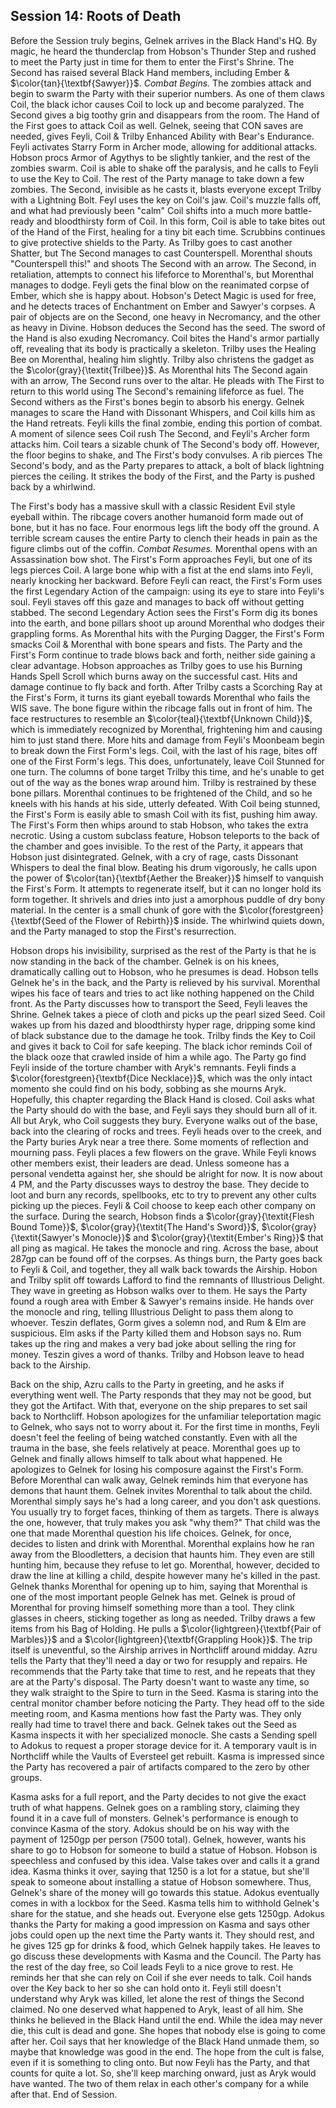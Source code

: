 ## Session 14: Roots of Death

Before the Session truly begins, Gelnek arrives in the Black Hand's HQ. By magic, he heard the thunderclap from Hobson's Thunder Step and rushed to meet the Party just in time for them to enter the First's Shrine. The Second has raised several Black Hand members, including Ember & $\color{tan}{\textbf{Sawyer}}$. *Combat Begins.* The zombies attack and begin to swarm the Party with their superior numbers. As one of them claws Coil, the black ichor causes Coil to lock up and become paralyzed. The Second gives a big toothy grin and disappears from the room. The Hand of the First goes to attack Coil as well. Gelnek, seeing that CON saves are needed, gives Feyli, Coil & Trilby Enhanced Ability with Bear's Endurance. Feyli activates Starry Form in Archer mode, allowing for additional attacks. Hobson procs Armor of Agythys to be slightly tankier, and the rest of the zombies swarm. Coil is able to shake off the paralysis, and he calls to Feyli to use the Key to Coil. The rest of the Party manage to take down a few zombies. The Second, invisible as he casts it, blasts everyone except Trilby with a Lightning Bolt. Feyl uses the key on Coil's jaw. Coil's muzzle falls off, and what had previously been "calm" Coil shifts into a much more battle-ready and bloodthirsty form of Coil. In this form, Coil is able to take bites out of the Hand of the First, healing for a tiny bit each time. Scrubbins continues to give protective shields to the Party. As Trilby goes to cast another Shatter, but The Second manages to cast Counterspell. Morenthal shouts "Counterspell this!" and shoots The Second with an arrow. The Second, in retaliation, attempts to connect his lifeforce to Morenthal's, but Morenthal manages to dodge. Feyli gets the final blow on the reanimated corpse of Ember, which she is happy about. Hobson's Detect Magic is used for free, and he detects traces of Enchantment on Ember and Sawyer's corpses. A pair of objects are on the Second, one heavy in Necromancy, and the other as heavy in Divine. Hobson deduces the Second has the seed. The sword of the Hand is also exuding Necromancy. Coil bites the Hand's armor partially off, revealing that its body is practically a skeleton. Trilby uses the Healing Bee on Morenthal, healing him slightly. Trilby also christens the gadget as the $\color{gray}{\textit{Trilbee}}$. As Morenthal hits The Second again with an arrow, The Second runs over to the altar. He pleads with The First to return to this world using The Second's remaining lifeforce as fuel. The Second withers as the First's bones begin to absorb his energy. Gelnek manages to scare the Hand with Dissonant Whispers, and Coil kills him as the Hand retreats. Feyli kills the final zombie, ending this portion of combat. A moment of silence sees Coil rush The Second, and Feyli's Archer form attacks him. Coil tears a sizable chunk of The Second's body off. However, the floor begins to shake, and The First's body convulses. A rib pierces The Second's body, and as the Party prepares to attack, a bolt of black lightning pierces the ceiling. It strikes the body of the First, and the Party is pushed back by a whirlwind. 

The First's body has a massive skull with a classic Resident Evil style eyeball within. The ribcage covers another humanoid form made out of bone, but it has no face. Four enormous legs lift the body off the ground. A terrible scream causes the entire Party to clench their heads in pain as the figure climbs out of the coffin. *Combat Resumes.* Morenthal opens with an Assassination bow shot. The First's Form approaches Feyli, but one of its legs pierces Coil. A large bone whip with a fist at the end slams into Feyli, nearly knocking her backward. Before Feyli can react, the First's Form uses the first Legendary Action of the campaign: using its eye to stare into Feyli's soul. Feyli staves off this gaze and manages to back off without getting stabbed. The second Legendary Action sees the First's Form dig its bones into the earth, and bone pillars shoot up around Morenthal who dodges their grappling forms. As Morenthal hits with the Purging Dagger, the First's Form smacks Coil & Morenthal with bone spears and fists. The Party and the First's Form continue to trade blows back and forth, neither side gaining a clear advantage. Hobson approaches as Trilby goes to use his Burning Hands Spell Scroll which burns away on the successful cast. Hits and damage continue to fly back and forth. After Trilby casts a Scorching Ray at the First's Form, it turns its giant eyeball towards Morenthal who fails the WIS save. The bone figure within the ribcage falls out in front of him. The face restructures to resemble an $\color{teal}{\textbf{Unknown Child}}$, which is immediately recognized by Morenthal, frightening him and causing him to just stand there. More hits and damage from Feyli's Moonbeam begin to break down the First Form's legs. Coil, with the last of his rage, bites off one of the First Form's legs. This does, unfortunately, leave Coil Stunned for one turn. The columns of bone target Trilby this time, and he's unable to get out of the way as the bones wrap around him. Trilby is restrained by these bone pillars. Morenthal continues to be frightened of the Child, and so he kneels with his hands at his side, utterly defeated. With Coil being stunned, the First's Form is easily able to smash Coil with its fist, pushing him away. The First's Form then whips around to stab Hobson, who takes the extra necrotic. Using a custom subclass feature, Hobson teleports to the back of the chamber and goes invisible. To the rest of the Party, it appears that Hobson just disintegrated. Gelnek, with a cry of rage, casts Dissonant Whispers to deal the final blow. Beating his drum vigorously, he calls upon the power of $\color{tan}{\textbf{Aether the Breaker}}$ himself to vanquish the First's Form. It attempts to regenerate itself, but it can no longer hold its form together. It shrivels and dries into just a amorphous puddle of dry bony material. In the center is a small chunk of gore with the $\color{forestgreen}{\textbf{Seed of the Flower of Rebirth}}$ inside. The whirlwind quiets down, and the Party managed to stop the First's resurrection.

Hobson drops his invisibility, surprised as the rest of the Party is that he is now standing in the back of the chamber. Gelnek is on his knees, dramatically calling out to Hobson, who he presumes is dead. Hobson tells Gelnek he's in the back, and the Party is relieved by his survival. Morenthal wipes his face of tears and tries to act like nothing happened on the Child front. As the Party discusses how to transport the Seed, Feyli leaves the Shrine. Gelnek takes a piece of cloth and picks up the pearl sized Seed. Coil wakes up from his dazed and bloodthirsty hyper rage, dripping some kind of black substance due to the damage he took. Trilby finds the Key to Coil and gives it back to Coil for safe keeping. The black ichor reminds Coil of the black ooze that crawled inside of him a while ago. The Party go find Feyli inside of the torture chamber with Aryk's remnants. Feyli finds a $\color{forestgreen}{\textbf{Dice Necklace}}$, which was the only intact momento she could find on his body, sobbing as she mourns Aryk. Hopefully, this chapter regarding the Black Hand is closed. Coil asks what the Party should do with the base, and Feyli says they should burn all of it. All but Aryk, who Coil suggests they bury. Everyone walks out of the base, back into the clearing of rocks and trees. Feyli heads over to the creek, and the Party buries Aryk near a tree there. Some moments of reflection and mourning pass. Feyli places a few flowers on the grave. While Feyli knows other members exist, their leaders are dead. Unless someone has a personal vendetta against her, she should be alright for now. It is now about 4 PM, and the Party discusses ways to destroy the base. They decide to loot and burn any records, spellbooks, etc to try to prevent any other cults picking up the pieces. Feyli & Coil choose to keep each other company on the surface. During the search, Hobson finds a $\color{gray}{\textit{Flesh Bound Tome}}$, $\color{gray}{\textit{The Hand's Sword}}$, $\color{gray}{\textit{Sawyer's Monocle}}$ and $\color{gray}{\textit{Ember's Ring}}$ that all ping as magical. He takes the monocle and ring. Across the base, about 287gp can be found off of the corpses. As things burn, the Party goes back to Feyli & Coil, and together, they all walk back towards the Airship. Hobon and Trilby split off towards Lafford to find the remnants of Illustrious Delight. They wave in greeting as Hobson walks over to them. He says the Party found a rough area with Ember & Sawyer's remains inside. He hands over the monocle and ring, telling Illustrious Delight to pass them along to whoever. Teszin deflates, Gorm gives a solemn nod, and Rum & Elm are suspicious. Elm asks if the Party killed them and Hobson says no. Rum takes up the ring and makes a very bad joke about selling the ring for money. Teszin gives a word of thanks. Trilby and Hobson leave to head back to the Airship.

Back on the ship, Azru calls to the Party in greeting, and he asks if everything went well. The Party responds that they may not be good, but they got the Artifact. With that, everyone on the ship prepares to set sail back to Northcliff. Hobson apologizes for the unfamiliar teleportation magic to Gelnek, who says not to worry about it. For the first time in months, Feyli doesn't feel the feeling of being watched constantly. Even with all the trauma in the base, she feels relatively at peace. Morenthal goes up to Gelnek and finally allows himself to talk about what happened. He apologizes to Gelnek for losing his composure against the First's Form. Before Morenthal can walk away, Gelnek reminds him that everyone has demons that haunt them. Gelnek invites Morenthal to talk about the child. Morenthal simply says he's had a long career, and you don't ask questions. You usually try to forget faces, thinking of them as targets. There is always the one, however, that truly makes you ask "why them?" That child was the one that made Morenthal question his life choices. Gelnek, for once, decides to listen and drink with Morenthal. Morenthal explains how he ran away from the Bloodletters, a decision that haunts him. They even are still hunting him, because they refuse to let go. Morenthal, however, decided to draw the line at killing a child, despite however many he's killed in the past. Gelnek thanks Morenthal for opening up to him, saying that Morenthal is one of the most important people Gelnek has met. Gelnek is proud of Morenthal for proving himself something more than a tool. They clink glasses in cheers, sticking together as long as needed. Trilby draws a few items from his Bag of Holding.  He pulls a $\color{lightgreen}{\textbf{Pair of Marbles}}$ and a $\color{lightgreen}{\textbf{Grappling Hook}}$. The trip itself is uneventful, so the Airship arrives in Northcliff around midday. Azru tells the Party that they'll need a day or two for resupply and repairs. He recommends that the Party take that time to rest, and he repeats that they are at the Party's disposal. The Party doesn't want to waste any time, so they walk straight to the Spire to turn in the Seed. Kasma is staring into the central monitor chamber before noticing the Party. They head off to the side meeting room, and Kasma mentions how fast the Party was. They only really had time to travel there and back. Gelnek takes out the Seed as Kasma inspects it with her specialized monocle. She casts a Sending spell to Adokus to request a proper storage device for it. A temporary vault is in Northcliff while the Vaults of Eversteel get rebuilt. Kasma is impressed since the Party has recovered a pair of artifacts compared to the zero by other groups.

Kasma asks for a full report, and the Party decides to not give the exact truth of what happens. Gelnek goes on a rambling story, claiming they found it in a cave full of monsters. Gelnek's performance is enough to convince Kasma of the story. Adokus should be on his way with the payment of 1250gp per person (7500 total). Gelnek, however, wants his share to go to Hobson for someone to build a statue of Hobson. Hobson is speechless and confused by this idea. Valse takes over and calls it a grand idea. Kasma thinks it over, saying that 1250 is a lot for a statue, but she'll speak to someone about installing a statue of Hobson somewhere. Thus, Gelnek's share of the money will go towards this statue. Adokus eventually comes in with a lockbox for the Seed. Kasma tells him to withhold Gelnek's share for the statue, and she heads out. Everyone else gets 1250gp. Adokus thanks the Party for making a good impression on Kasma and says other jobs could open up the next time the Party wants it. They should rest, and he gives 125 gp for drinks & food, which Gelnek happily takes. He leaves to go discuss these developments with Kasma and the Council. The Party has the rest of the day free, so Coil leads Feyli to a nice grove to rest. He reminds her that she can rely on Coil if she ever needs to talk. Coil hands over the Key back to her so she can hold onto it. Feyli still doesn't understand why Aryk was killed, let alone the rest of things the Second claimed. No one deserved what happened to Aryk, least of all him. She thinks he believed in the Black Hand until the end. While the idea may never die, this cult is dead and gone. She hopes that nobody else is going to come after her. Coil says that her knowledge of the Black Hand unmade them, so maybe that knowledge was good in the end. The hope from the cult is false, even if it is something to cling onto. But now Feyli has the Party, and that counts for quite a lot. So, she'll keep marching onward, just as Aryk would have wanted. The two of them relax in each other's company for a while after that. End of Session. 
